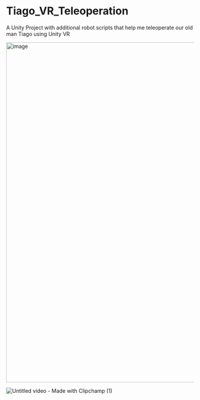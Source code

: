 # Tiago_VR_Teleoperation
A Unity Project with additional robot scripts that help me teleoperate our old man Tiago using Unity VR

<img width="521" height="910" alt="image" src="https://github.com/user-attachments/assets/6f0bc832-77b4-44ef-9ba2-35759ce29097" />

![Untitled video - Made with Clipchamp (1)](https://github.com/user-attachments/assets/4701209a-a049-4074-b479-d47959a19e07)

